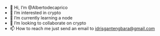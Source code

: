 - 👋 Hi, I’m @Albertodecaprico
- 👀 I’m interested in crypto
- 🌱 I’m currently learning a node
- 💞️ I’m looking to collaborate on crypto
- 📫 How to reach me just send an email to idrisgantengbara@gmail.com

<!---
Albertodecaprico/Albertodecaprico is a ✨ special ✨ repository because its `README.md` (this file) appears on your GitHub profile.
You can click the Preview link to take a look at your changes.
--->

